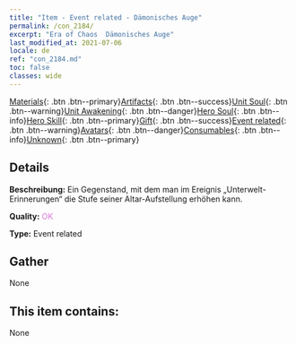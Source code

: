 ```yaml
---
title: "Item - Event related - Dämonisches Auge"
permalink: /con_2184/
excerpt: "Era of Chaos  Dämonisches Auge"
last_modified_at: 2021-07-06
locale: de
ref: "con_2184.md"
toc: false
classes: wide
---
```

 [Materials](/ItemsDE/){: .btn .btn--primary}[Artifacts](/ItemsDE/Artifacts/){: .btn .btn--success}[Unit Soul](/ItemsDE/UnitSoul/){: .btn .btn--warning}[Unit Awakening](/ItemsDE/UnitAwakening/){: .btn .btn--danger}[Hero Soul](/ItemsDE/HeroSoul/){: .btn .btn--info}[Hero Skill](/ItemsDE/HeroSkill/){: .btn .btn--primary}[Gift](/ItemsDE/Gift/){: .btn .btn--success}[Event related](/ItemsDE/Events/){: .btn .btn--warning}[Avatars](/ItemsDE/Avatars/){: .btn .btn--danger}[Consumables](/ItemsDE/Consumables/){: .btn .btn--info}[Unknown](/ItemsDE/Unknown/){: .btn .btn--primary}

## Details
 **Beschreibung:** Ein Gegenstand, mit dem man im Ereignis „Unterwelt-Erinnerungen“ die Stufe seiner Altar-Aufstellung erhöhen kann.

 **Quality:** <span style="color: #DA70D6">OK</span>

 **Type:** Event related

## Gather

  None

## This item contains:

  None

